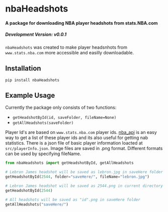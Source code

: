 # nbaHeadshots

#### A package for downloading NBA player headshots from stats.NBA.com

##### Development Version: v0.0.1

`nbaHeadshots` was created to make player headsnhots from `www.stats.nba.com` more accessible and easilly downloadable. 

## Installation
```commandline
pip install nbaHeadshots
```

## Example Usage
Currently the package only consists of two functions:
* `getHeadshotById(id, saveFolder, fileName=None)`
* `getAllHeadshots(saveFolder)`


Player Id's are based on `www.stats.nba.com` player ids. [nba_api](https://github.com/swar/nba_api) is an easy way to get a list of these player ids and its also useful for getting nab statistics. There is a json file of basic player information loacted at `src/playerInfo.json`. Image files are saved in .png format. Different formats can be used by specifying fileName.

```python
from nbaHeadshots import getHeadshotById, getAllHeadshots

# Lebron James headshot will be saved as lebron.jpg in saveHere folder
getHeadshotById(2544, folder="saveHere/", fileName="lebron.jpg")

# Lebron James headshot will be saved as 2544.png in current directory
getHeadshotById(2544)

# All headshots will be saved as "id".png in saveHere folder
getAllHeadshots("saveHere/")
```

